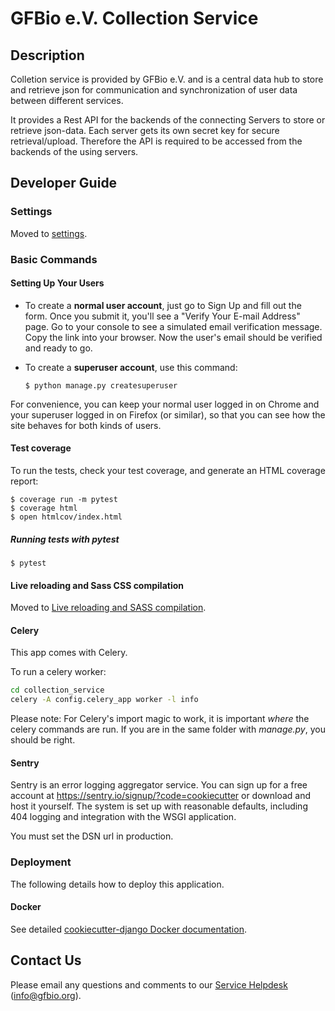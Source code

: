 # GFBio e.V. Collection Service

## Description

Colletion service is provided by GFBio e.V. and is a central data hub to store and retrieve json for communication and synchronization of user data between different services.

It provides a Rest API for the backends of the connecting Servers to store or retrieve json-data. Each server gets its own secret key for secure retrieval/upload. Therefore the API is required to be accessed from the backends of the using servers.

## Developer Guide

### Settings

Moved to [settings](http://cookiecutter-django.readthedocs.io/en/latest/settings.html).

### Basic Commands

#### Setting Up Your Users

-   To create a **normal user account**, just go to Sign Up and fill out the form. Once you submit it, you'll see a "Verify Your E-mail Address" page. Go to your console to see a simulated email verification message. Copy the link into your browser. Now the user's email should be verified and ready to go.

-   To create a **superuser account**, use this command:

        $ python manage.py createsuperuser

For convenience, you can keep your normal user logged in on Chrome and your superuser logged in on Firefox (or similar), so that you can see how the site behaves for both kinds of users.

#### Test coverage

To run the tests, check your test coverage, and generate an HTML coverage report:

    $ coverage run -m pytest
    $ coverage html
    $ open htmlcov/index.html

##### Running tests with pytest

    $ pytest

#### Live reloading and Sass CSS compilation

Moved to [Live reloading and SASS compilation](https://cookiecutter-django.readthedocs.io/en/latest/developing-locally.html#sass-compilation-live-reloading).

#### Celery

This app comes with Celery.

To run a celery worker:

``` bash
cd collection_service
celery -A config.celery_app worker -l info
```

Please note: For Celery's import magic to work, it is important *where* the celery commands are run. If you are in the same folder with *manage.py*, you should be right.

#### Sentry

Sentry is an error logging aggregator service. You can sign up for a free account at <https://sentry.io/signup/?code=cookiecutter> or download and host it yourself.
The system is set up with reasonable defaults, including 404 logging and integration with the WSGI application.

You must set the DSN url in production.

### Deployment

The following details how to deploy this application.

#### Docker

See detailed [cookiecutter-django Docker documentation](http://cookiecutter-django.readthedocs.io/en/latest/deployment-with-docker.html).

## Contact Us
Please email any questions and comments to our [Service Helpdesk](mailto:info@gfbio.org) (<info@gfbio.org>).
